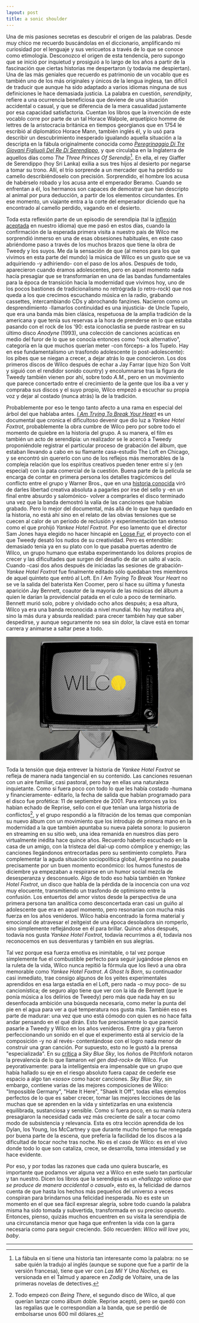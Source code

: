 ```yaml
---
layout: post
title: a sonic shoulder
---
```


Una de mis pasiones secretas es descubrir el origen de las palabras. Desde muy chico me recuerdo buscándolas en el diccionario, amplificando mi curiosidad por el lenguaje y sus vericuetos a través de lo que se conoce como etimología. Desconozco el origen de esta tendencia, pero supongo que se inició por inquietud y prosiguió a lo largo de los años a partir de la fascinación que ciertas historias me despertaron (y todavía me despiertan). Una de las más geniales que recuerdo es patrimonio de un vocablo que es también uno de los más originales y únicos de la lengua inglesa, tan difícil de traducir que aunque ha sido adaptado a varios idiomas ninguna de sus definiciones le hace demasiada justicia. La palabra en cuestión, *serendipity*, refiere a una ocurrencia beneficiosa que deviene de una situación accidental o casual, y que se diferencia de la mera casualidad justamente por esa capacidad satisfactoria. Cuentan los libros que la invención de este vocablo corre por parte de un tal Horace Walpole, arquetípico homme de lettres de la aristocracia británica en tiempos georgianos que en 1754 le escribió al diplomático Horace Mann, también inglés él, y lo usó para describir un descubrimiento inesperado igualando aquella situación a la descripta en la fábula originalmente conocida como [*Peregrinaggio Di Tre Giovani Figliuoli Del Re Di Serendippo*](https://it.wikisource.org/wiki/Peregrinaggio_di_tre_giovani_figliuoli_del_re_di_Serendippo/Peregrinaggio_di_tre_giovani_figliuoli_del_re_di_Serendippo), y que circulaba en la Inglaterra de aquellos días como *The Three Princes Of Serendip*[^fn-n1]. En ella, el rey Giaffer de Serendippo (hoy Sri Lanka) exilia a sus tres hijos al desierto por negarse a tomar su trono. Allí, el trío sorprende a un mercader que ha perdido su camello describiéndoselo con precisión. Sorprendido, el hombre los acusa de habérselo robado y los acusa ante el emperador Beramo. Cuando se enfrentan a él, los hermanos son capaces de demostrar que han descripto al animal por pura deducción, a partir de los elementos circundantes. En ese momento, un viajante entra a la corte del emperador diciendo que ha encontrado al camello perdido, vagando en el desierto.

Toda esta reflexión parte de un episodio de serendipia (tal la [inflexión aceptada](http://dle.rae.es/?id=Xem9fCc) en nuestro idioma) que me pasó en estos días, cuando la confirmación de la esperada primera visita a nuestro país de Wilco me sorprendió inmerso en una de esas obsesiones habituales, en este caso abriéndome paso a través de los muchos brazos que tiene la obra de Tweedy y los suyos. Me da la sensación de que (al menos para los que vivimos en esta parte del mundo) la música de Wilco es un gusto que se va adquiriendo -y adhiriendo- con el paso de los años. Después de todo, aparecieron cuando éramos adolescentes, pero en aquel momento nada hacía presagiar que se transformarían en una de las bandas fundamentales para la época de transición hacia la modernidad que vivimos hoy, uno de los pocos bastiones de tradicionalismo no retrógrada (o retro-rock) que nos queda a los que crecimos escuchando música en la radio, grabando cassettes, intercambiando CDs y abrochando fanzines. Nacieron como un desprendimiento -llamarlos continuidad es una injusticia- de Uncle Tupelo, que era una banda más bien clásica, respetuosa de la amplia tradición de la americana y que tenía sus reservas a la hora de prenderse en lo que estaba pasando con el rock de los '90: esta iconoclastia se puede rastrear en su último disco *Anodyne* (1993), una colección de canciones acústicas en medio del furor de lo que se conocía entonces como "rock alternativo", categoría en la que muchos querían meter -con fórceps- a los Tupelo. Hay en ese fundamentalismo un trasfondo adolescente (o post-adolescente): los pibes que se niegan a crecer, a dejar atrás lo que conocieron. Los dos primeros discos de Wilco después de echar a Jay Farrar (que hizo Son Volt y siguió con el rendidor sonido country) y encolumnarse tras la figura de Tweedy también vienen por ahí, sobre todo *A.M.*, pero en un movimiento que parece concertado entre el crecimiento de la gente que los iba a ver y compraba sus discos y el suyo propio, Wilco empezó a escuchar su propia voz y dejar al costado (nunca atrás) la de la tradición.

Probablemente por eso le tengo tanto afecto a una rama en especial del árbol del que hablaba antes. [*I Am Trying To Break Your Heart*](http://veoh.com/watch/v70497095nejET5bJ) es un documental que cronica el dificultoso devenir que dio luz a *Yankee Hotel Foxtrot*, probablemente la obra cumbre de Wilco pero por sobre todo el momento de quiebre en la historia del grupo. A su manera, el film es también un acto de serendipia: un realizador se le acercó a Tweedy proponiéndole registrar el particular proceso de grabación del álbum, que estaban llevando a cabo en su flamante casa-estudio The Loft en Chicago, y se encontró sin quererlo con uno de los reflejos más memorables de la compleja relación que los espíritus creativos pueden tener entre sí y (en especial) con la pata comercial de la cuestión. Buena parte de la película se encarga de contar en primera persona los detalles tragicómicos del conflicto entre el grupo y Warner Bros., que en una [historia conocida](http://web.archive.org/web/20010826133635/http://www.chicagotribune.com/features/lifestyle/chi-0108150038aug15.story?coll=chi-leisure-hed) viró de darles libertad creativa absoluta a pagarles por irse del sello y -en un final entre absurdo y salomónico- volver a comprarles el disco terminado una vez que la banda demostró la valía de las canciones que habían grabado. Pero lo mejor del documental, más allá de lo que haya quedado en la historia, no está ahí sino en el relato de las obvias tensiones que se cuecen al calor de un periodo de reclusión y experimentación tan extenso como el que prohijó *Yankee Hotel Foxtrot*. Por eso lamento que el director Sam Jones haya elegido no hacer hincapié en [Loose Fur](http://demidiscoteca.cc/post/130614533817/loose-fur-loose-fur-drag-city-2003-320-kbps-99), el proyecto con el que Tweedy desató los nudos de su creatividad. Pero es entendible: demasiado tenía ya en su plato con lo que pasaba puertas adentro de Wilco, un grupo humano que estaba experimentando los dolores propios de crecer y las dificultades que surgen del desafío de dar un salto al vacío. Cuando -casi dos años después de iniciadas las sesiones de grabación- *Yankee Hotel Foxtrot* fue finalmente editado sólo quedaban tres miembros de aquel quinteto que entró al Loft. En *I Am Trying To Break Your Heart* no se ve la salida del baterista Ken Coomer, pero sí hace su última y funesta aparición Jay Bennett, coautor de la mayoría de las músicas del álbum a quien le darían la providencial patada en el culo a poco de terminarlo. Bennett murió solo, pobre y olvidado ocho años después; a esa altura, Wilco ya era una banda reconocida a nivel mundial. No hay metáfora ahí, sino la más dura y absurda realidad: para crecer también hay que saber despedirse, y aunque seguramente no sea sin dolor, la clave está en tomar carrera y animarse a saltar pese a todo.

![alt text](https://raw.githubusercontent.com/irigoin/irigoin.github.io/master/images/wilcolovesyou.jpg "Kicking Television")

Toda la tensión que deja entrever la historia de *Yankee Hotel Foxtrot* se refleja de manera nada tangencial en su contenido. Las canciones resuenan con un aire familiar, casi pastoral, pero hay en ellas una naturaleza inquietante. Como si fuera poco con todo lo que les había costado -humana y financieramente- editarlo, la fecha de salida que habían programado para el disco fue profética: 11 de septiembre de 2001. Para entonces ya los habían echado de Reprise, sello con el que tenían una larga historia de conflictos[^fn-n2], y el grupo respondió a la filtración de los temas que componían su nuevo álbum con un movimiento que los introdujo de primera mano en la modernidad a la que también apuntaba su nueva paleta sonora: lo pusieron en streaming en su sitio web, una idea remanida en nuestros días pero virtualmente inédita hace quince años. Recuerdo haberlo escuchado en la casa de un amigo, con la tristeza del dial-up como cómplice y enemigo; las canciones llegándonos entrecortadas pero su sentimiento completo. Para complementar la aguda situación sociopolítica global, Argentina no pasaba precisamente por un buen momento económico: los humos funestos de diciembre ya empezaban a respirarse en un humor social mezcla de desesperanza y desconsuelo. Algo de todo eso había también en *Yankee Hotel Foxtrot*, un disco que habla de la pérdida de la inocencia con una voz muy elocuente, transmitiendo un trasfondo de optimismo entre la confusión. Los entuertos del amor vistos desde la perspectiva de una primera persona tan analítica como desconcertada eran casi un guiño al adolescente que era en aquel momento, pero resonarían con mucha más fuerza en los años venideros. Wilco había encontrado la forma material y emocional de atravesar el zeitgeist  de una época desoladora sin romperlo, sino simplemente reflejándose en él para brillar. Quince años después, todavía nos gusta *Yankee Hotel Foxtrot*, todavía recurrimos a él, todavía nos reconocemos en sus desventuras y también en sus alegrías.

Tal vez porque esa fuerza emotiva es inimitable, o tal vez porque simplemente fue el combustible perfecto para seguir jugándose plenos en la ruleta de la vida, Wilco nunca repitió la fórmula que los llevó a una obra memorable como *Yankee Hotel Foxtrot*. *A Ghost Is Born*, su continuador casi inmediato, trae consigo algunos de los yeites experimentales aprendidos en esa larga estadía en el Loft, pero nada -o muy poco- de su cancionística; de seguro algo tiene que ver con la ida de Bennett (que le ponía música a los delirios de Tweedy) pero más que nada hay en su desenfocada ambición una búsqueda necesaria, como meter la punta del pie en el agua para ver a qué temperatura nos gusta más. También eso es parte de madurar: una vez que uno está cómodo con quien es no hace falta andar pensando en el qué dirán. Esto fue precisamente lo que pareció pasarle a Tweedy y Wilco en los años venideros. Entre gira y gira fueron perfeccionando un sonido en el que el experimento está al servicio de la composición -y no al revés- contentándose con el logro nada menor de construir una gran canción. Por supuesto, esto no le gustó a la prensa "especializada". En su [crítica](http://pitchfork.com/reviews/albums/10219-sky-blue-sky/) a *Sky Blue Sky*, los ñoños de Pitchfork notaron la prevalencia de lo que llamaron *«el gen dad-rock»* de Wilco. Fue peyorativamente: para la intelligentsia era impensable que un grupo que había hallado su eje en el riesgo absoluto fuera capaz de cederle ese espacio a algo tan *«soso»* como hacer canciones. *Sky Blue Sky*, sin embargo, contiene varias de las mejores composiciones de Wilco: "Impossible Germany", "Hate It Here", "Shaek It Off", todas ellas ejemplos perfectos de lo que es saber crecer, tomar las mejores lecciones de las muchas que se aprenden en la vida y sintetizarlas en una existencia equilibrada, sustanciosa y sensible. Como si fuera poco, en su manía rutera presagiaron la necesidad cada vez más creciente de salir a tocar como modo de subsistencia y relevancia. Esta es otra lección aprendida de los Dylan, los Young, los McCartney y que durante mucho tiempo fue renegada por buena parte de la escena, que prefería la facilidad de los discos a la dificultad de tocar noche tras noche. No es el caso de Wilco: es en el vivo donde todo lo que son cataliza, crece, se desarrolla, toma intensidad y se hace evidente.

Por eso, y por todas las razones que cada uno quiera buscarle, es importante que podamos ver alguna vez a Wilco en este suelo tan particular y tan nuestro. Dicen los libros que la serendipia es un *«hallazgo valioso que se produce de manera accidental o casual»*, esto es, la felicidad de darnos cuenta de que hasta los hechos más pequeños del universo a veces conspiran para brindarnos una felicidad inesperada. No es este un momento en el que sea fácil expresar alegría, sobre todo cuando la palabra misma ha sido tomada y subvertida, transformada en su preciso opuesto. Entonces, pienso, quizás muchos encuentren en su visita la serendipia de una circunstancia menor que haga que enfrenten la vida con la garra necesaria como para seguir creciendo. Sólo recuerden: *Wilco will love you, baby*.

---
[^fn-n1]: La fábula en sí tiene una historia tan interesante como la palabra: no se sabe quién la tradujo al inglés (aunque se supone que fue a partir de la versión francesa), tiene que ver con *Las Mil Y Una Noches*, es versionada en el Talmud y aparece en *Zadig* de Voltaire, una de las primeras novelas de detectives.
[^fn-n2]: Todo empezó con *Being There*, el segundo disco de Wilco, al que querían lanzar como álbum doble. Reprise aceptó, pero se quedó con las regalías que le correspondían a la banda, que se perdió de embolsarse unos 600 mil dólares.
